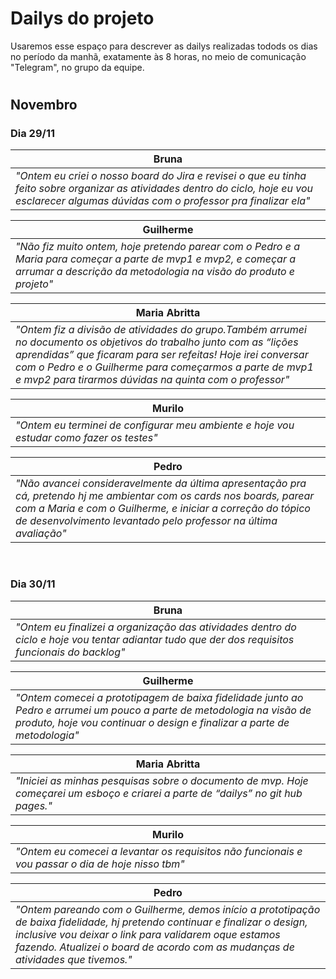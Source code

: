 # Dailys do projeto

Usaremos esse espaço para descrever as dailys realizadas todods os dias no período da manhã, exatamente às 8 horas, no meio de comunicação "Telegram", no grupo da equipe.
<br>

#
## Novembro
### **Dia 29/11**
| Bruna |
|-------|
|*"Ontem eu criei o nosso board do Jira e revisei o que eu tinha feito sobre organizar as atividades dentro do ciclo, hoje eu vou esclarecer algumas dúvidas com o professor pra finalizar ela"*|

| Guilherme |
|-------|
|*"Não fiz muito ontem, hoje pretendo parear com o Pedro e a Maria para começar a parte de mvp1 e mvp2, e começar a arrumar a descrição da metodologia na visão do produto e projeto"*| 

| Maria Abritta |
|-------|
|*"Ontem fiz a divisão de atividades do grupo.Também arrumei no documento os objetivos do trabalho junto com as “lições aprendidas” que ficaram para ser refeitas! Hoje irei conversar com o Pedro e o Guilherme para começarmos a parte de mvp1 e mvp2 para tirarmos dúvidas na quinta com o professor"*| 

| Murilo |
|-------|
|*"Ontem eu terminei de configurar meu ambiente e hoje vou estudar como fazer os testes"*| 

| Pedro |
|-------|
|*"Não avancei consideravelmente da última apresentação pra cá, pretendo hj me ambientar com os cards nos boards, parear com a Maria e com o Guilherme, e iniciar a correção do tópico de desenvolvimento levantado pelo professor na última avaliação"*| 

<br>

### **Dia 30/11**
| Bruna |
|-------|
|*"Ontem eu finalizei a organização das atividades dentro do ciclo e hoje vou tentar adiantar tudo que der dos requisitos funcionais do backlog"*|

| Guilherme |
|-------|
|*"Ontem comecei a prototipagem de baixa fidelidade junto ao Pedro e arrumei um pouco a parte de metodologia na visão de produto, hoje vou continuar o design e finalizar a parte de metodologia"*| 

| Maria Abritta |
|-------|
|*"Iniciei as minhas pesquisas sobre o documento de mvp. Hoje começarei um esboço e criarei a parte de “dailys” no git hub pages."*| 

| Murilo |
|-------|
|*"Ontem eu comecei a levantar os requisitos não funcionais e vou passar o dia de hoje nisso tbm"*| 

| Pedro |
|-------|
|*"Ontem pareando com o Guilherme, demos início a prototipação de baixa fidelidade, hj pretendo continuar e finalizar o design, inclusive vou deixar o link para validarem oque estamos fazendo. Atualizei o board de acordo com as mudanças de atividades que tivemos."*| 

